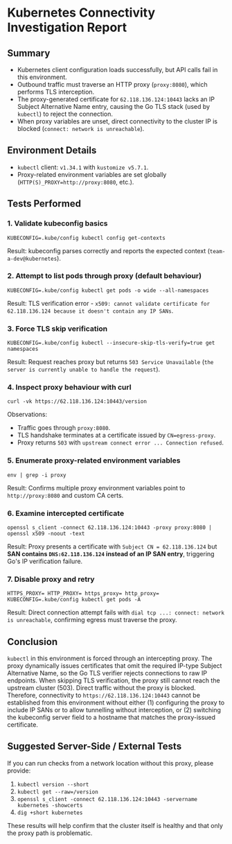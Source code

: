 # Kubernetes Connectivity Investigation Report

## Summary
- Kubernetes client configuration loads successfully, but API calls fail in this environment.
- Outbound traffic must traverse an HTTP proxy (`proxy:8080`), which performs TLS interception.
- The proxy-generated certificate for `62.118.136.124:10443` lacks an IP Subject Alternative Name entry, causing the Go TLS stack (used by `kubectl`) to reject the connection.
- When proxy variables are unset, direct connectivity to the cluster IP is blocked (`connect: network is unreachable`).

## Environment Details
- `kubectl` client: `v1.34.1` with `kustomize v5.7.1`.  
- Proxy-related environment variables are set globally (`HTTP(S)_PROXY=http://proxy:8080`, etc.).

## Tests Performed

### 1. Validate kubeconfig basics
```
KUBECONFIG=.kube/config kubectl config get-contexts
```
Result: kubeconfig parses correctly and reports the expected context (`team-a-dev@kubernetes`).

### 2. Attempt to list pods through proxy (default behaviour)
```
KUBECONFIG=.kube/config kubectl get pods -o wide --all-namespaces
```
Result: TLS verification error - `x509: cannot validate certificate for 62.118.136.124 because it doesn't contain any IP SANs`.

### 3. Force TLS skip verification
```
KUBECONFIG=.kube/config kubectl --insecure-skip-tls-verify=true get namespaces
```
Result: Request reaches proxy but returns `503 Service Unavailable` (`the server is currently unable to handle the request`).

### 4. Inspect proxy behaviour with curl
```
curl -vk https://62.118.136.124:10443/version
```
Observations:
- Traffic goes through `proxy:8080`.
- TLS handshake terminates at a certificate issued by `CN=egress-proxy`.
- Proxy returns `503` with `upstream connect error ... Connection refused`.

### 5. Enumerate proxy-related environment variables
```
env | grep -i proxy
```
Result: Confirms multiple proxy environment variables point to `http://proxy:8080` and custom CA certs.

### 6. Examine intercepted certificate
```
openssl s_client -connect 62.118.136.124:10443 -proxy proxy:8080 | openssl x509 -noout -text
```
Result: Proxy presents a certificate with `Subject CN = 62.118.136.124` but **SAN contains `DNS:62.118.136.124` instead of an IP SAN entry**, triggering Go's IP verification failure.

### 7. Disable proxy and retry
```
HTTPS_PROXY= HTTP_PROXY= https_proxy= http_proxy= KUBECONFIG=.kube/config kubectl get pods -A
```
Result: Direct connection attempt fails with `dial tcp ...: connect: network is unreachable`, confirming egress must traverse the proxy.

## Conclusion
`kubectl` in this environment is forced through an intercepting proxy. The proxy dynamically issues certificates that omit the required IP-type Subject Alternative Name, so the Go TLS verifier rejects connections to raw IP endpoints. When skipping TLS verification, the proxy still cannot reach the upstream cluster (503). Direct traffic without the proxy is blocked. Therefore, connectivity to `https://62.118.136.124:10443` cannot be established from this environment without either (1) configuring the proxy to include IP SANs or to allow tunnelling without interception, or (2) switching the kubeconfig server field to a hostname that matches the proxy-issued certificate.

## Suggested Server-Side / External Tests
If you can run checks from a network location without this proxy, please provide:
1. `kubectl version --short`
2. `kubectl get --raw=/version`
3. `openssl s_client -connect 62.118.136.124:10443 -servername kubernetes -showcerts`
4. `dig +short kubernetes`

These results will help confirm that the cluster itself is healthy and that only the proxy path is problematic.

